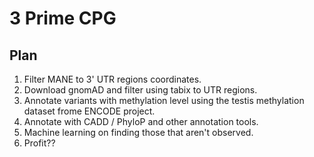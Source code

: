 # 3 Prime CPG 


## Plan 

1. Filter MANE to 3' UTR regions coordinates. 
2. Download gnomAD and filter using tabix to UTR regions. 
3. Annotate variants with methylation level using the testis methylation dataset frome ENCODE project. 
4. Annotate with CADD / PhyloP and other annotation tools. 
5. Machine learning on finding those that aren't observed. 
6. Profit??